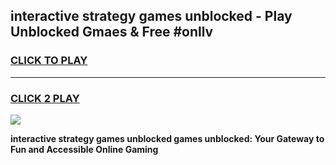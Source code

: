 
## interactive strategy games unblocked - Play Unblocked Gmaes & Free #onllv
<h3>
<a href="https://news.freeplayer.one?title=interactive_strategy_games_unblocked&ref=03M">CLICK TO PLAY</a></h3>
<hr>

<h3>
<a href="https://news.freeplayer.one?title=interactive_strategy_games_unblocked&ref=03M">CLICK 2 PLAY</a>
  
</h3>

<a href="https://news.freeplayer.one?title=interactive_strategy_games_unblocked&ref=03M"><img src="https://clearcache.store/games.png"></a>


**interactive strategy games unblocked games unblocked: Your Gateway to Fun and Accessible Online Gaming**
